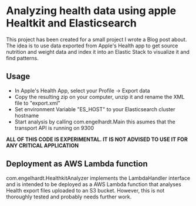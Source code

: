 # Analyzing health data using apple Healtkit and Elasticsearch

This project has been created for a small project I wrote a Blog post about. The idea is to use data exported from Apple's Health app to get source nutrition and weight data and index it into an Elastic Stack to visualize it and find patterns.

## Usage
* In Apple's Health App, select your Profile -> Export data
* Copy the resulting zip on your computer, unzip it and rename the XML file to "export.xml"
* Set environment Variable "ES_HOST" to your Elasticsearch cluster hostname
* Start analysis by calling com.engelhardt.Main this asumes that the transport API is running on 9300

__ALL OF THIS CODE IS EXPERIMENTAL. IT IS NOT ADVISED TO USE IT FOR ANY CRITICAL APPLICATION__

## Deployment as AWS Lambda function
com.engelhardt.HealthkitAnalyzer implements the LambdaHandler interface and is intended to be deployed as a AWS Lambda function that analyses Health export files uploaded to an S3 bucket. However, this is not thoroughly tested and probably needs further work.
